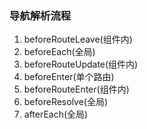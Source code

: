 ### 导航解析流程
1. beforeRouteLeave(组件内)
2. beforeEach(全局)
3. beforeRouteUpdate(组件内)
4. beforeEnter(单个路由)
5. beforeRouteEnter(组件内)
6. beforeResolve(全局)
7. afterEach(全局)
